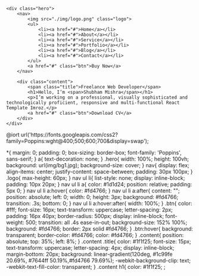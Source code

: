 <!DOCTYPE html>
<html lang="en">
<head>
    <meta charset="UTF-8">
    <title>Personal Portfolio Website</title>
    <!----CSS link----->
    <link rel="stylesheet" href="style.css">
</head>
<body>

    <div class="hero">
        <nav>
            <img src="./img/logo.png" class="logo">
            <ul>
                <li><a href="#">Home</a></li>
                <li><a href="#">About</a></li>
                <li><a href="#">Service</a></li>
                <li><a href="#">Portfolio</a></li>
                <li><a href="#">Blog</a></li>
                <li><a href="#">Contact</a></li>
            </ul>
            <a href="#" class="btn">Buy Now</a>
        </nav>

        <div class="content">
            <span class="title">Freelance Web Developer</span>
            <h1>Hello, I’m <span>Shubham Mishra</span></h1>
            <p>I’m working on a professional, visually sophisticated and technologically proficient, responsive and multi-functional React Template Imroz.</p>
            <a href="#" class="btn">Download CV</a>
        </div>
    </div>

</body>
</html>
@iort url('https://fonts.googleapis.com/css2?family=Poppins:wght@400;500;600;700&display=swap');

*{
    margin: 0;
    padding: 0;
    box-sizing: border-box;
    font-family: 'Poppins', sans-serif;
}
a{
    text-decoration: none;
}
.hero{
    width: 100%;
    height: 100vh;
    background: url(img/bg1.jpg);
    background-size: cover;
}
nav{
    display: flex;
    align-items: center;
    justify-content: space-between;
    padding: 30px 100px;
}
.logo{
    max-height: 60px;
}
nav ul li{
    list-style: none;
    display: inline-block;
    padding: 10px 20px;
}
nav ul li a{
    color: #1d1d24;
    position: relative;
    padding: 5px 0;
}
nav ul li a:hover{
    color: #fd4766;
}
nav ul li a:after{
    content: "";
    position: absolute;
    left: 0;
    width: 0;
    height: 3px;
    background: #fd4766;
    transition: .3s;
    bottom: 0;
}
nav ul li a:hover:after{
    width: 100%;
}
.btn{
    color: #fff;
    font-size: 16px;
    text-transform: uppercase;
    letter-spacing: 2px;
    padding: 16px 40px;
    border-radius: 500px;
    display: inline-block;
    font-weight: 500;
    transition: all .4s ease-in-out;
    background-size: 152% 100%;
    background: #fd4766;
    border: 2px solid #fd4766;
}
.btn:hover{
    background: transparent;
    border-color: #fd4766;
    color: #fd4766;
}
.content{
    position: absolute;
    top: 35%;
    left: 8%;
}
.content .title{
    color: #1f1f25;
    font-size: 15px;
    text-transform: uppercase;
    letter-spacing: 4px;
    display: inline-block;
    margin-bottom: 20px;
    background: linear-gradient(120deg, #1c99fe 20.69%, #7644ff 50.19%,#fd4766 79.69%);
    -webkit-background-clip: text;
    -webkit-text-fill-color: transparent;
}
.content h1{
    color: #1f1f25;
;
  


